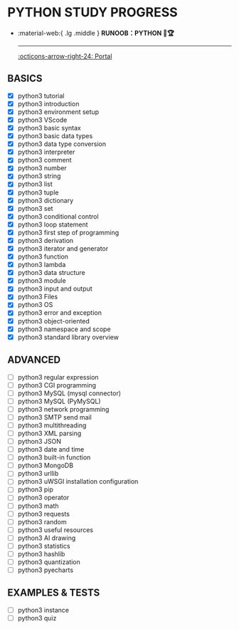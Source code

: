 # PYTHON STUDY PROGRESS

<div class="grid cards" markdown>

-   :material-web:{ .lg .middle } __RUNOOB：PYTHON 🎯🏆__

    ---

    [:octicons-arrow-right-24: <a href="https://www.runoob.com/python3/python3-tutorial.html" target="_blank"> Portal </a>](#)

</div>

## BASICS
- [x] python3 tutorial
- [x] python3 introduction
- [x] python3 environment setup
- [x] python3 VScode
- [x] python3 basic syntax
- [x] python3 basic data types
- [x] python3 data type conversion
- [x] python3 interpreter
- [x] python3 comment
- [x] python3 number
- [x] python3 string
- [x] python3 list
- [x] python3 tuple
- [x] python3 dictionary
- [x] python3 set
- [x] python3 conditional control
- [x] python3 loop statement
- [x] python3 first step of programming
- [x] python3 derivation
- [x] python3 iterator and generator
- [x] python3 function
- [x] python3 lambda
- [x] python3 data structure
- [x] python3 module
- [x] python3 input and output
- [x] python3 Files
- [x] python3 OS
- [x] python3 error and exception
- [x] python3 object-oriented
- [x] python3 namespace and scope
- [x] python3 standard library overview

## ADVANCED
- [ ] python3 regular expression
- [ ] python3 CGI programming
- [ ] python3 MySQL (mysql connector)
- [ ] python3 MySQL (PyMySQL)
- [ ] python3 network programming
- [ ] python3 SMTP send mail
- [ ] python3 multithreading
- [ ] python3 XML parsing
- [ ] python3 JSON
- [ ] python3 date and time
- [ ] python3 built-in function
- [ ] python3 MongoDB
- [ ] python3 urllib
- [ ] python3 uWSGI installation configuration
- [ ] python3 pip
- [ ] python3 operator
- [ ] python3 math
- [ ] python3 requests
- [ ] python3 random
- [ ] python3 useful resources
- [ ] python3 AI drawing
- [ ] python3 statistics
- [ ] python3 hashlib
- [ ] python3 quantization
- [ ] python3 pyecharts

## EXAMPLES & TESTS
- [ ] python3 instance
- [ ] python3 quiz
